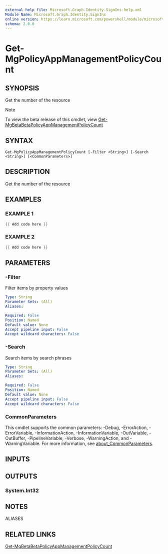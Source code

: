 ```yaml
---
external help file: Microsoft.Graph.Identity.SignIns-help.xml
Module Name: Microsoft.Graph.Identity.SignIns
online version: https://learn.microsoft.com/powershell/module/microsoft.graph.identity.signins/get-mgpolicyappmanagementpolicycount
schema: 2.0.0
---
```


# Get-MgPolicyAppManagementPolicyCount

## SYNOPSIS
Get the number of the resource

> [!NOTE]
> To view the beta release of this cmdlet, view [Get-MgBetaBetaPolicyAppManagementPolicyCount](/powershell/module/Microsoft.Graph.Beta.Identity.SignIns/Get-MgBetaPolicyAppManagementPolicyCount?view=graph-powershell-beta)

## SYNTAX

```
Get-MgPolicyAppManagementPolicyCount [-Filter <String>] [-Search <String>] [<CommonParameters>]
```

## DESCRIPTION
Get the number of the resource

## EXAMPLES

### EXAMPLE 1
```powershell
{{ Add code here }}
```

### EXAMPLE 2
```powershell
{{ Add code here }}
```

## PARAMETERS

### -Filter
Filter items by property values

```yaml
Type: String
Parameter Sets: (All)
Aliases:

Required: False
Position: Named
Default value: None
Accept pipeline input: False
Accept wildcard characters: False
```

### -Search
Search items by search phrases

```yaml
Type: String
Parameter Sets: (All)
Aliases:

Required: False
Position: Named
Default value: None
Accept pipeline input: False
Accept wildcard characters: False
```

### CommonParameters
This cmdlet supports the common parameters: -Debug, -ErrorAction, -ErrorVariable, -InformationAction, -InformationVariable, -OutVariable, -OutBuffer, -PipelineVariable, -Verbose, -WarningAction, and -WarningVariable. For more information, see [about_CommonParameters](http://go.microsoft.com/fwlink/?LinkID=113216).

## INPUTS

## OUTPUTS

### System.Int32
## NOTES

ALIASES

## RELATED LINKS
[Get-MgBetaBetaPolicyAppManagementPolicyCount](/powershell/module/Microsoft.Graph.Beta.Identity.SignIns/Get-MgBetaPolicyAppManagementPolicyCount?view=graph-powershell-beta)
